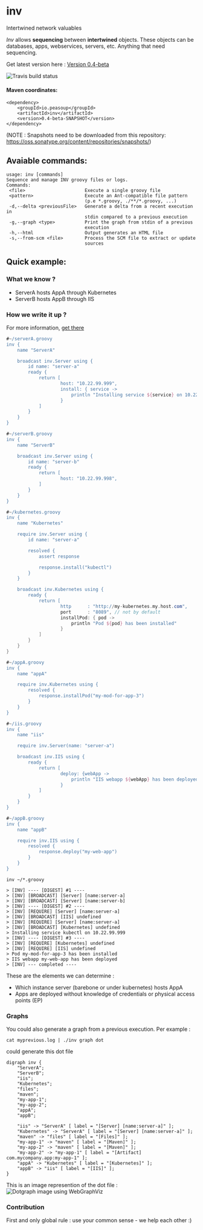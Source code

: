 # inv
Intertwined network valuables

*Inv* allows **sequencing** between **intertwined** objects. These objects can be databases, apps, webservices, servers, etc. Anything that need sequencing.

Get latest version here : [Version 0.4-beta](https://github.com/peasoupio/inv/releases/download/0.4-beta/inv-0.4-beta-SNAPSHOT.zip)  

![Travis build status](https://travis-ci.org/peasoupio/inv.svg?branch=feature%2F0.4-beta "Travis build status")

#### Maven coordinates:

```
<dependency>
    <groupId>io.peasoup</groupId>
    <artifactId>inv</artifactId>
    <version>0.4-beta-SNAPSHOT</version>
</dependency>
```
(NOTE : Snapshots need to be downloaded from this repository: https://oss.sonatype.org/content/repositories/snapshots/) 

## Avaiable commands:  
```
usage: inv [commands]
Sequence and manage INV groovy files or logs.
Commands:
 <file>                      Execute a single groovy file
 <pattern>                   Execute an Ant-compatible file pattern
                             (p.e *.groovy, ./**/*.groovy, ...)
 -d,--delta <previousFile>   Generate a delta from a recent execution in
                             stdin compared to a previous execution
 -g,--graph <type>           Print the graph from stdin of a previous
                             execution
 -h,--html                   Output generates an HTML file
 -s,--from-scm <file>        Process the SCM file to extract or update
                             sources
```

## Quick example:

### What we know ?
* ServerA hosts AppA through Kubernetes
* ServerB hosts AppB through IIS

### How we write it up ?

For more information, [get there](https://github.com/peasoupio/inv/wiki/Syntax)

```groovy
#~/serverA.groovy
inv {
    name "ServerA"

    broadcast inv.Server using {
        id name: "server-a"
        ready {
            return [
                    host: "10.22.99.999",
                    install: { service ->
                        println "Installing service ${service} on 10.22.99.999"
                    }
            ]
        }
    }
}
```

```groovy
#~/serverB.groovy
inv {
    name "ServerB"

    broadcast inv.Server using {
        id name: "server-b"
        ready {
            return [
                    host: "10.22.99.998",
            ]
        }
    }
}
```

```groovy
#~/kubernetes.groovy
inv {
    name "Kubernetes"

    require inv.Server using {
        id name: "server-a"

        resolved {
            assert response

            response.install("kubectl")
        }
    }

    broadcast inv.Kubernetes using {
        ready {
            return [
                    http      : "http://my-kubernetes.my.host.com",
                    port      : "8089", // not by default
                    installPod: { pod ->
                        println "Pod ${pod} has been installed"
                    }
            ]
        }
    }
}
```

```groovy
#~/appA.groovy
inv {
    name "appA"

    require inv.Kubernetes using {
        resolved {
            response.installPod("my-mod-for-app-3")
        }
    }
}
```

```groovy
#~/iis.groovy
inv {
    name "iis"

    require inv.Server(name: "server-a")

    broadcast inv.IIS using {
        ready {
            return [
                    deploy: {webApp ->
                        println "IIS webapp ${webApp} has been deployed"
                    }
            ]
        }
    }
}
```

```groovy
#~/appB.groovy
inv {
    name "appB"

    require inv.IIS using {
        resolved {
            response.deploy("my-web-app")
        }
    }
}
```

```
inv ~/*.groovy

> [INV] ---- [DIGEST] #1 ----
> [INV] [BROADCAST] [Server] [name:server-a]
> [INV] [BROADCAST] [Server] [name:server-b]
> [INV] ---- [DIGEST] #2 ----
> [INV] [REQUIRE] [Server] [name:server-a]
> [INV] [BROADCAST] [IIS] undefined
> [INV] [REQUIRE] [Server] [name:server-a]
> [INV] [BROADCAST] [Kubernetes] undefined
> Installing service kubectl on 10.22.99.999
> [INV] ---- [DIGEST] #3 ----
> [INV] [REQUIRE] [Kubernetes] undefined
> [INV] [REQUIRE] [IIS] undefined
> Pod my-mod-for-app-3 has been installed
> IIS webapp my-web-app has been deployed
> [INV] --- completed ----
```

These are the elements we can determine :
* Which instance server (barebone or under kubernetes) hosts AppA
* Apps are deployed without knowledge of credentials or physical access points (EP)

### Graphs

You could also generate a graph from a previous execution. Per example :

    cat myprevious.log | ./inv graph dot

could generate this dot file

```
digraph inv {
	"ServerA";
	"ServerB";
	"iis";
	"Kubernetes";
	"files";
	"maven";
	"my-app-1";
	"my-app-2";
	"appA";
	"appB";
    
	"iis" -> "ServerA" [ label = "[Server] [name:server-a]" ];
	"Kubernetes" -> "ServerA" [ label = "[Server] [name:server-a]" ];
	"maven" -> "files" [ label = "[Files]" ];
	"my-app-1" -> "maven" [ label = "[Maven]" ];
	"my-app-2" -> "maven" [ label = "[Maven]" ];
	"my-app-2" -> "my-app-1" [ label = "[Artifact] com.mycompany.app:my-app-1" ];
	"appA" -> "Kubernetes" [ label = "[Kubernetes]" ];
	"appB" -> "iis" [ label = "[IIS]" ];
}
```

This is an image represention of the dot file :  
![Dotgraph image using WebGraphViz](https://github.com/peasoupio/inv/blob/feature/0.4-beta/src/main/example/graph/dotGraph.png "Dotgraph image using WebGraphViz")


### Contribution
First and only global rule : use your common sense - we help each other :)
